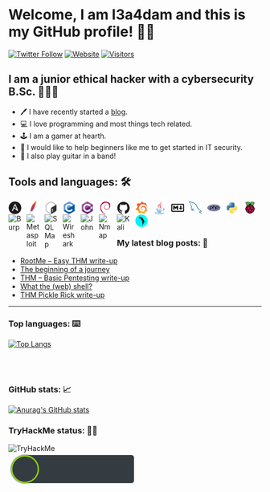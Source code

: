 # Welcome, I am I3a4dam and this is my GitHub profile! 👋🏼

[![Twitter Follow](https://img.shields.io/twitter/follow/I3a4dam?color=1DA1F2&logo=twitter&style=flat)](https://twitter.com/intent/follow?original_referer=https%3A%2F%2Fgithub.com%2Fbaadam3&screen_name=I3a4dam)
[![Website](https://img.shields.io/website?label=baadamsecurity.com&url=https%3A%2F%2Fbaadamsecurity.com)](https://baadamsecurity.com)
[![Visitors](https://api.visitorbadge.io/api/visitors?path=baadam3&countColor=%2332CD32&style=plastic)](https://visitorbadge.io/status?path=baadam3)

## I am a junior ethical hacker with a cybersecurity B.Sc. 👨🏽‍💻

- 🖊️ I have recently started a [blog][website].
- 💻 I love programming and most things tech related.
- 🕹️ I am a gamer at hearth.
- 📜 I would like to help beginners like me to get started in IT security.
- 🎸 I also play guitar in a band!
 
## Tools and languages: 🛠️
<img align="left" alt="Ansible" width="26px" src="https://github.com/devicons/devicon/blob/v2.15.1/icons/ansible/ansible-original.svg" style="padding-right:10px;" >
<img align="left" alt="Apache" width="26px" src="https://github.com/devicons/devicon/blob/v2.15.1/icons/apache/apache-original.svg" style="padding-right:10px;" >
<img align="left" alt="Bash" width="26px" src="https://github.com/devicons/devicon/blob/v2.15.1/icons/bash/bash-original.svg" style="padding-right:10px;" >
<img align="left" alt="C" width="26px" src="https://github.com/devicons/devicon/blob/v2.15.1/icons/c/c-original.svg" style="padding-right:10px;" >
<img align="left" alt="C#" width="26px" src="https://github.com/devicons/devicon/blob/v2.15.1/icons/csharp/csharp-original.svg" style="padding-right:10px;" >
<img align="left" alt="Debian" width="26px" src="https://github.com/devicons/devicon/blob/v2.15.1/icons/debian/debian-original.svg" style="padding-right:10px;" >
<img align="left" alt="Github" width="26px" src="https://github.com/devicons/devicon/blob/v2.15.1/icons/github/github-original.svg" style="padding-right:10px;" >
<img align="left" alt="Grafana" width="26px" src="https://github.com/devicons/devicon/blob/v2.15.1/icons/grafana/grafana-original.svg" style="padding-right:10px;" >
<img align="left" alt="Java" width="26px" src="https://github.com/devicons/devicon/blob/v2.15.1/icons/java/java-original.svg" style="padding-right:10px;" >
<img align="left" alt="Markdown" width="26px" src="https://github.com/devicons/devicon/blob/v2.15.1/icons/markdown/markdown-original.svg" style="padding-right:10px;" >
<img align="left" alt="MySql" width="26px" src="https://github.com/devicons/devicon/blob/v2.15.1/icons/mysql/mysql-original.svg" style="padding-right:10px;" >
<img align="left" alt="PHP" width="26px" src="https://github.com/devicons/devicon/blob/v2.15.1/icons/php/php-original.svg" style="padding-right:10px;" >
<img align="left" alt="Python" width="26px" src="https://github.com/devicons/devicon/blob/v2.15.1/icons/python/python-original.svg" style="padding-right:10px;" >
<img align="left" alt="Raspberry PI" width="26px" src="https://github.com/devicons/devicon/blob/v2.15.1/icons/raspberrypi/raspberrypi-original.svg" style="padding-right:10px;" >
<img align="left" alt="Burp" width="26px" src="https://www.kali.org/images/tool-logo-burp.svg" style="padding-right:10px;" >
<img align="left" alt="Metasploit" width="26px" src="https://www.kali.org/images/tool-logo-metasploit.svg" style="padding-right:10px;" >
<img align="left" alt="SQLMap" width="26px" src="https://www.kali.org/images/tool-logo-sqlmap.svg" style="padding-right:10px;" >
<img align="left" alt="Wireshark" width="26px" src="https://www.kali.org/images/tool-logo-wireshark.svg" style="padding-right:10px;" >
<img align="left" alt="John" width="26px" src="https://www.kali.org/images/tool-logo-john.svg" style="padding-right:10px;" >
<img align="left" alt="Nmap" width="26px" src="https://www.kali.org/images/tool-logo-nmap.svg" style="padding-right:10px;" >
<img align="left" alt="Kali" width="26px" src="https://www.kali.org/images/kali-logo.svg" style="padding-right:10px;" >
<img align="left" alt="Parrot" width="26px" src="./img/parrot_os.svg" style="padding-right:10px;" >

<br><br><br>

### My latest blog posts: 📰
<!-- BLOG-POST-LIST:START -->
- [RootMe – Easy THM write-up](https://baadamsecurity.com/rootme-easy-thm-write-up/?utm_source=rss&utm_medium=rss&utm_campaign=rootme-easy-thm-write-up)
- [The beginning of a journey](https://baadamsecurity.com/the-beginning-of-a-journey/?utm_source=rss&utm_medium=rss&utm_campaign=the-beginning-of-a-journey)
- [THM – Basic Pentesting write-up](https://baadamsecurity.com/thm-basic-pentesting-write-up/?utm_source=rss&utm_medium=rss&utm_campaign=thm-basic-pentesting-write-up)
- [What the &lpar;web&rpar; shell?](https://baadamsecurity.com/what-are-web-shells/?utm_source=rss&utm_medium=rss&utm_campaign=what-are-web-shells)
- [THM Pickle Rick write-up](https://baadamsecurity.com/thm-pickle-rick-write-up/?utm_source=rss&utm_medium=rss&utm_campaign=thm-pickle-rick-write-up)
<!-- BLOG-POST-LIST:END -->

---
### Top languages: ⌨️

[![Top Langs](https://vercel-git-main-baadam3s-projects.vercel.app/api/top-langs/?username=baadam3&size_weight=0.5&count_weight=0.5&layout=compact)](https://github.com/baadam3/github-readme-stats)

<br><br>
### GitHub stats: 📈
[![Anurag's GitHub stats](https://github-readme-stats.vercel.app/api?username=baadam3&show_icons=true&theme=dracula&hide_border=true)](https://github.com/baadam3/github-readme-stats)

### TryHackMe status: 🥷🏼
<img src="https://tryhackme-badges.s3.amazonaws.com/retellinglowerc.png" alt="TryHackMe">

<div id="thm_badge" class="thm_margin" onClick="location.href='https://tryhackme.com/p/retellinglowerc'">
  <div style="width: auto; border-radius: 4px; margin-right: 0px">
    <div class="thm_avatar" style="background-image: url(https://tryhackme-images.s3.amazonaws.com/user-avatars/85ecdf092e618a11bd7a6b4099f8bc15.png)"></div>
  </div>
  <div
    style="
      margin-left: 25px;
      width: 220px;
      height: 56px;
      background-color: #343c42;
      border-radius: 5px;
      text-align: left;
      background-image: url(https://assets.tryhackme.com/img/thm_logo_only.svg);
      background-size: 23px 23px;
      background-position: right 5px bottom 5px;
      background-repeat: no-repeat;
    "
  >
    <style scoped>
      .thm_margin {
        margin: 5px;
      }

      #thm_badge {
        width: 210px;
        display: inline-table;
        -webkit-touch-callout: none;
        -webkit-user-select: none;
        -khtml-user-select: none;
        -moz-user-select: none;
        -ms-user-select: none;
        user-select: none;
      }

      #thm_badge:hover {
        cursor: pointer;
      }

      .thm_avatar {
        display: block;
        width: 50px;
        height: 50px;
        float: left;
        background-size: cover;
        background-repeat: no-repeat;
        background-position: center center;
        border-radius: 50%;
        box-sizing: content-box; /* Needed for border to stop changing image width*/
        border: 3px solid #88cc14;
        background-color: #343c42;
        box-shadow: inset 0px 0px 3px 3px rgba(0, 0, 0, 0.1);
        object-fit: cover;
        box-shadow: 0 0px 3px 0px #303030;
      }

      @font-face {
        font-family: 'Roboto';
        font-style: normal;
        font-weight: 400;
        src: url(https://fonts.gstatic.com/s/ubuntumono/v6/ViZhet7Ak-LRXZMXzuAfkY4P5ICox8Kq3LLUNMylGO4.woff2)
          format('woff2');
      }

      .thm_font {
        font-family: 'Roboto', monospace;
      }

      .thm_nickname {
        color: #ffffff;
        font-size: 12px;
        font-weight: bold;
        text-shadow: #000 0 0 6px;
      }

      .thm_stat {
        color: #fff;
        opacity: 0.5;
        font-size: 14px;
      }

      .thm_icon {
        opacity: 0.85;
        height: 16px;
      }

      @keyframes flicker {
        0%,
        19.999%,
        22%,
        62.999%,
        64%,
        64.999%,
        70%,
        100% {
          opacity: 0.99;
          text-shadow: -1px -1px 0 $outline, 1px -1px 0 $outline, -1px 1px 0 $outline,
            1px 1px 0 $outline, 0 -2px 8px, 0 0 2px, 0 0 5px #ff7e00, 0 0 15px #ff4444,
            0 0 2px #ff7e00, 0 2px 3px #000;
        }
        20%,
        21.999%,
        63%,
        63.999%,
        65%,
        69.999% {
          opacity: 0.4;
          text-shadow: none;
        }
      }

      .thm_rank {
        color: #ffffff;
        font-size: 11px;
      }

      .thm_line {
        line-height: 12px;
        margin: 0px;
        padding: 0px;
      }

      .thm_link {
        color: #fff;
        font-size: 0.6em;
        text-decoration: none;
        animation: flicker 6s infinite;
      }

      .thm_link:hover {
        color: #fff;
        font-size: 0.6em;
        text-decoration: underline;
      }

      .thm_link:visited {
        color: #fff;
      }

      .thm_mr {
        margin-right: 8px;
      }

      .thm_for_img {
        color: #fff;
        opacity: 0.5;
        font-size: 14px;
        position: relative;
        top: -3px;
        margin-bottom: 5px;
      }
    </style>

    <div
      class="thm_font"
      style="
        box-sizing: content-box;
        height: 50px;
        white-space: nowrap;
        overflow: hidden;
        text-overflow: ellipsis;
        padding-left: 8px;
        padding-top: 5px;
      "
    >
      <p class="thm_line" style="margin-bottom: 3px">
        <span class="thm_nickname">retellinglowerc</span> <span class="thm_rank">[0x6]</span
        ><br />
      </p>
      <p class="thm_line" style="margin-bottom: 1px; display: flex; align-items: center">
        <img
          class="thm_icon thm_mr"
          src="https://assets.tryhackme.com/img/badges/trophy.png"
          alt="trophy"
        />
        <span class="thm_stat thm_mr">155498</span>
        <img
          class="thm_icon thm_mr"
          src="https://assets.tryhackme.com/img/badges/door.png"
          alt="door"
        />
        <span class="thm_stat thm_mr">24</span>
        <img
          class="thm_icon thm_mr"
          src="https://assets.tryhackme.com/img/badges/target.png"
          alt="target"
        />
        <span class="thm_stat">4</span><br />
      </p>
      <p class="thm_line">
        <a href="https://www.tryhackme.com" class="thm_link">tryhackme.com</a>
      </p>
    </div>
  </div>
</div>

<!-- Javascript to get current URL and append to our server -->

<br><br>
## Connect with me: 🫱🏽‍🫲🏼
[![website](./img/globe-light.svg)](https://baadamsecurity.com#gh-light-mode-only)
[![website](./img/globe-dark.svg)](https://baadamsecurity.com#gh-dark-mode-only)
&nbsp;&nbsp;
[![website](./img/twitter-light.svg)](https://twitter.com/I3a4dam#gh-light-mode-only)
[![website](./img/twitter-dark.svg)](https://twitter.com/I3a4dam#gh-dark-mode-only)



[//]: <> (Definitions)
[website]: https://baadamsecurity.com
[twitter]: https://twitter.com/I3a4dam
